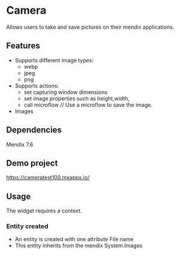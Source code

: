 
# Camera
Allows users to take and save pictures on their mendix applications.

## Features
* Supports different image types:
    * webp
    * jpeg
    * png
* Supports actions:
    * set capturing window dimensions
    * set image properties such as height,width, 
    * call microflow // Use a microflow to save the image.
* Images 

## Dependencies
Mendix 7.6

## Demo project
https://cameratest100.mxapps.io/

## Usage
The widget requires a context.
 ### Entity created
 - An entity is created with one attribute File name
 - This entity inherits from the mendix System.Images
